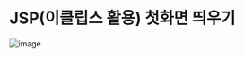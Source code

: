 # JSP(이클립스 활용) 첫화면 띄우기

![image](https://user-images.githubusercontent.com/102119900/168965219-ec690ccf-3acc-4a13-b1ed-33c03fcbb1f2.png)
